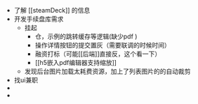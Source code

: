 - 了解 [[steamDeck]] 的信息
- 开发手续盘库需求
	- 挂起
		- 仓，示例的跳转缓存等逻辑(缺少pdf )
		- 操作详情按钮的提交置灰（需要联调的时候时间）
		- 融资打标（可能[[后端]]直接反，这个看一下）
		- [[h5嵌入pdf编辑器支持缩放]]
	- 发现后台图片加载太耗费资源，加上了列表图片的的自动裁剪
- 找ui兼职
-
-